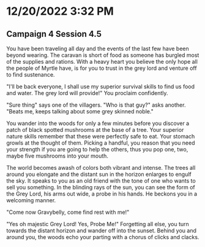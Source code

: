  # 12/20/2022 3:32 PM
## Campaign 4 Session 4.5

You have been traveling all day and the events of the last few have been beyond wearing.  The caravan is short of food as someone has burgled most of the supplies and rations.  With a heavy heart you believe the only hope all the people of Myrtle have, is for you to trust in the grey lord and venture off to find sustenance.

"I'll be back everyone, I shall use my superior survival skills to find us food and water.  The grey lord will provide!" You proclaim confidently.

"Sure thing" says one of the villagers.  "Who is that guy?" asks another.  "Beats me, keeps talking about some grey skinned noble."

You wander into the woods for only a few minutes before you discover a patch of black spotted mushrooms at the base of a tree.  Your superior nature skills remember that these were perfectly safe to eat.  Your stomach growls at the thought of them.  Picking a handful, you reason that you need your strength if you are going to help the others, thus you pop one, two, maybe five mushrooms into your mouth.

The world becomes awash of colors both vibrant and intense.  The trees all around you elongate and the distant sun in the horizon enlarges to engulf the sky.  It speaks to you as an old friend with the tone of one who wants to sell you something.  In the blinding rays of the sun, you can see the form of the Grey Lord, his arms out wide, a probe in his hands.  He beckons you in a welcoming manner.

"Come now Gravybelly, come find rest with me!"

"Yes oh majestic Grey Lord!  Yes, Probe Me!" Forgetting all else, you turn towards the distant horizon and wander off into the sunset.  Behind you and around you, the woods echo your parting with a chorus of clicks and clacks.